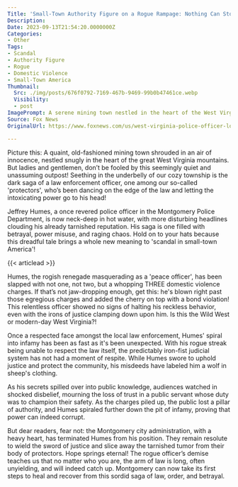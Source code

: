 ```yaml
---
Title: 'Small-Town Authority Figure on a Rogue Rampage: Nothing Can Stop Him, Or Can It?'
Description: 
Date: 2023-09-13T21:54:20.0000000Z
Categories:
- Other
Tags:
- Scandal
- Authority Figure
- Rogue
- Domestic Violence
- Small-Town America
Thumbnail:
  Src: ./img/posts/676f0792-7169-467b-9469-99b0b47461ce.webp
  Visibility:
  - post
ImagePrompt: A serene mining town nestled in the heart of the West Virginia mountains hides an unexpected scandal involving a respected authority figure turned rogue. A local policeman's uniform symbolizes the tarnished image of law enforcement in the town.
Source: Fox News
OriginalUrl: https://www.foxnews.com/us/west-virginia-police-officer-lose-job-amid-domestic-violence-charges-bond-violation

---
```

Picture this: A quaint, old-fashioned mining town shrouded in an air of innocence, nestled snugly in the heart of the great West Virginia mountains. But ladies and gentlemen, don’t be fooled by this seemingly quiet and unassuming outpost! Seething in the underbelly of our cozy township is the dark saga of a law enforcement officer, one among our so-called 'protectors', who’s been dancing on the edge of the law and letting the intoxicating power go to his head!

Jeffrey Humes, a once revered police officer in the Montgomery Police Department, is now neck-deep in hot water, with more disturbing headlines clouding his already tarnished reputation. His saga is one filled with betrayal, power misuse, and raging chaos. Hold on to your hats because this dreadful tale brings a whole new meaning to 'scandal in small-town America'!

{{< articlead >}}

Humes, the rogish renegade masquerading as a 'peace officer', has been slapped with not one, not two, but a whopping THREE domestic violence charges. If that’s not jaw-dropping enough, get this: he's blown right past those egregious charges and added the cherry on top with a bond violation! This relentless officer showed no signs of halting his reckless behavior, even with the irons of justice clamping down upon him. Is this the Wild West or modern-day West Virginia?!

Once a respected face amongst the local law enforcement, Humes' spiral into infamy has been as fast as it's been unexpected. With his rogue streak being unable to respect the law itself, the predictably iron-fist judicial system has not had a moment of respite. While Humes swore to uphold justice and protect the community, his misdeeds have labeled him a wolf in sheep's clothing.

As his secrets spilled over into public knowledge, audiences watched in shocked disbelief, mourning the loss of trust in a public servant whose duty was to champion their safety. As the charges piled up, the public lost a pillar of authority, and Humes spiraled further down the pit of infamy, proving that power can indeed corrupt.

But dear readers, fear not: the Montgomery city administration, with a heavy heart, has terminated Humes from his position. They remain resolute to wield the sword of justice and slice away the tarnished tumor from their body of protectors. Hope springs eternal! The rogue officer’s demise teaches us that no matter who you are, the arm of law is long, often unyielding, and will indeed catch up. Montgomery can now take its first steps to heal and recover from this sordid saga of law, order, and betrayal.